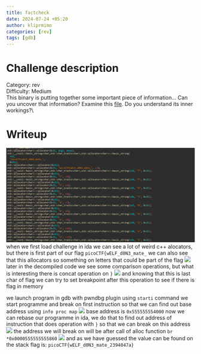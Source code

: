 ```yaml
---
title: factcheck
date: 2024-07-24 +05:20
author: kliprmimo
categories: [rev]
tags: [gdb]
---
```


# Challenge description
Category: rev\
Difficulty: Medium\
This binary is putting together some important piece of information... Can you uncover that information? Examine this [file](https://artifacts.picoctf.net/c_titan/190/bin). Do you understand its inner workings?\
# Writeup
![](attachments/Pasted%20image%2020240723135320.png)
when we first load challenge in ida we can see a lot of weird c++ alocators, but there is first part of our flag
```picoCTF{wELF_d0N3_mate_```
we can also see that this allocators so something on letters that could be part of the flag
![](attachments/Pasted%20image%2020240723135736.png)
later in the decompiled code we see some comparison operations, but what is interesting there is concat operation on ```}``` ![](attachments/Pasted%20image%2020240723135923.png)
and knowing that this is last char of flag we can try to set breakpoint after this operation to see if there is flag in memory

we launch program in gdb with pwndbg plugin
using  ```starti``` command we start programme and break on first instruction so that we can find out  base address using `info proc map` 
![](attachments/Pasted%20image%2020240723140749.png)
base address is `0x555555554000`
now we can rebase our programme in ida, we do that to find out address of instruction that does operation with `}` so that we can break on this address
![](attachments/Pasted%20image%2020240723141153.png)
the address we will break on will be after call of alloc function 
`br *0x0000555555555860`
![](attachments/Pasted%20image%2020240723141352.png)
and as we have guessed the value can be found on the stack
flag is:
`picoCTF{wELF_d0N3_mate_2394047a}`
